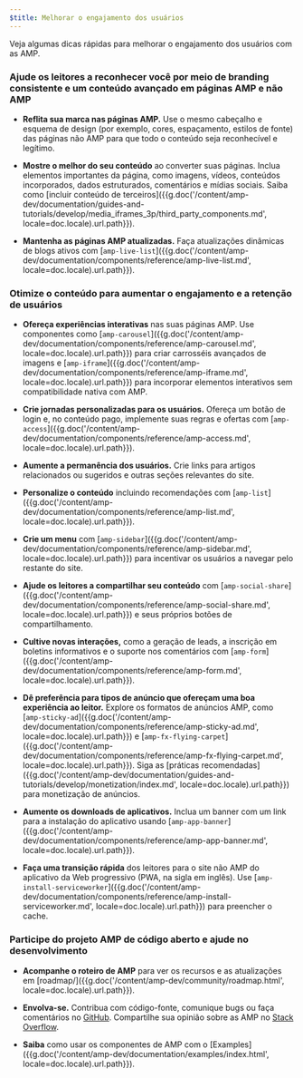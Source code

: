 ```yaml
---
$title: Melhorar o engajamento dos usuários
---
```


Veja algumas dicas rápidas para melhorar o engajamento dos usuários com as AMP.

### Ajude os leitores a reconhecer você por meio de branding consistente e um conteúdo avançado em páginas AMP e não AMP

- **Reflita sua marca nas páginas AMP.** Use o mesmo cabeçalho e esquema de design (por exemplo, cores, espaçamento, estilos de fonte) das páginas não AMP para que todo o conteúdo seja reconhecível e legítimo.

- **Mostre o melhor do seu conteúdo** ao converter suas páginas. Inclua elementos importantes da página, como imagens, vídeos, conteúdos incorporados, dados estruturados, comentários e mídias sociais. Saiba como [incluir conteúdo de terceiros]({{g.doc('/content/amp-dev/documentation/guides-and-tutorials/develop/media_iframes_3p/third_party_components.md', locale=doc.locale).url.path}}).

- **Mantenha as páginas AMP atualizadas.** Faça atualizações dinâmicas de blogs ativos com [`amp-live-list`]({{g.doc('/content/amp-dev/documentation/components/reference/amp-live-list.md', locale=doc.locale).url.path}}).

### Otimize o conteúdo para aumentar o engajamento e a retenção de usuários

- **Ofereça experiências interativas** nas suas páginas AMP. Use componentes como [`amp-carousel`]({{g.doc('/content/amp-dev/documentation/components/reference/amp-carousel.md', locale=doc.locale).url.path}}) para criar carrosséis avançados de imagens e [`amp-iframe`]({{g.doc('/content/amp-dev/documentation/components/reference/amp-iframe.md', locale=doc.locale).url.path}}) para incorporar elementos interativos sem compatibilidade nativa com AMP.

- **Crie jornadas personalizadas para os usuários.** Ofereça um botão de login e, no conteúdo pago, implemente suas regras e ofertas com [`amp-access`]({{g.doc('/content/amp-dev/documentation/components/reference/amp-access.md', locale=doc.locale).url.path}}).

- **Aumente a permanência dos usuários.** Crie links para artigos relacionados ou sugeridos e outras seções relevantes do site.

- **Personalize o conteúdo** incluindo recomendações com [`amp-list`]({{g.doc('/content/amp-dev/documentation/components/reference/amp-list.md', locale=doc.locale).url.path}}).

- **Crie um menu** com [`amp-sidebar`]({{g.doc('/content/amp-dev/documentation/components/reference/amp-sidebar.md', locale=doc.locale).url.path}}) para incentivar os usuários a navegar pelo restante do site.

- **Ajude os leitores a compartilhar seu conteúdo** com [`amp-social-share`]({{g.doc('/content/amp-dev/documentation/components/reference/amp-social-share.md', locale=doc.locale).url.path}}) e seus próprios botões de compartilhamento.

- **Cultive novas interações,** como a geração de leads, a inscrição em boletins informativos e o suporte nos comentários com [`amp-form`]({{g.doc('/content/amp-dev/documentation/components/reference/amp-form.md', locale=doc.locale).url.path}}).

- **Dê preferência para tipos de anúncio que ofereçam uma boa experiência ao leitor.** Explore os formatos de anúncios AMP, como [`amp-sticky-ad`]({{g.doc('/content/amp-dev/documentation/components/reference/amp-sticky-ad.md', locale=doc.locale).url.path}}) e [`amp-fx-flying-carpet`]({{g.doc('/content/amp-dev/documentation/components/reference/amp-fx-flying-carpet.md', locale=doc.locale).url.path}}). Siga as [práticas recomendadas]({{g.doc('/content/amp-dev/documentation/guides-and-tutorials/develop/monetization/index.md', locale=doc.locale).url.path}}) para monetização de anúncios.

- **Aumente os downloads de aplicativos.**
Inclua um banner com um link para a instalação do aplicativo usando [`amp-app-banner`]({{g.doc('/content/amp-dev/documentation/components/reference/amp-app-banner.md', locale=doc.locale).url.path}}).

- **Faça uma transição rápida** dos leitores para o site não AMP do aplicativo da Web progressivo (PWA, na sigla em inglês). Use [`amp-install-serviceworker`]({{g.doc('/content/amp-dev/documentation/components/reference/amp-install-serviceworker.md', locale=doc.locale).url.path}}) para preencher o cache.

### Participe do projeto AMP de código aberto e ajude no desenvolvimento

- **Acompanhe o roteiro de AMP** para ver os recursos e as atualizações em [roadmap/]({{g.doc('/content/amp-dev/community/roadmap.html', locale=doc.locale).url.path}}).

- **Envolva-se.** Contribua com código-fonte, comunique bugs ou faça comentários no [GitHub](https://github.com/ampproject/amphtml/blob/master/CONTRIBUTING.md). Compartilhe sua opinião sobre as AMP no [Stack Overflow](https://stackoverflow.com/questions/tagged/amp-html).

- **Saiba** como usar os componentes de AMP com o [Examples]({{g.doc('/content/amp-dev/documentation/examples/index.html', locale=doc.locale).url.path}}).
